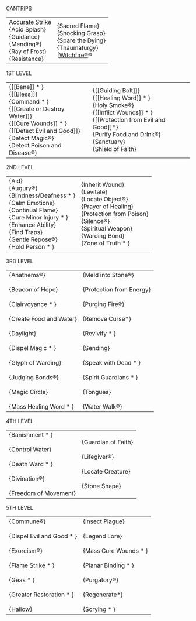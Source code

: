 
CANTRIPS

|   |   |
|---|---|
|[Accurate Strike](https://skroxiousdm.github.io/SkroxiousDM/6.Spells/Spell%20Descriptions/0Cantrips#Accurate-Strike)<br>{Acid Splash}<br>{Guidance}<br>{Mending&reg;}<br>{Ray of Frost}<br>{Resistance}|{Sacred Flame}<br>{Shocking Grasp}<br>{Spare the Dying}<br>{Thaumaturgy}<br>[[Witchfire&reg;](https://skroxiousdm.github.io/SkroxiousDM/6.Spells/Spell%20Descriptions/0Cantrips#Witchfire)&reg;|


1ST LEVEL

|   |   |
|---|---|
|{[[Bane]] * }<br>{[[Bless]]}<br>{Command * }<br>{[[Create or Destroy Water]]}<br>{[[Cure Wounds]] * }<br>{[[Detect Evil and Good]]}<br>{Detect Magic&reg;}<br>{Detect Poison and Disease&reg;}|{[[Guiding Bolt]]}<br>{[[Healing Word]] * }<br>{Holy Smoke&reg;}<br>{[[Inflict Wounds]] * }<br>{[[Protection from Evil and Good]]*}<br>{Purify Food and Drink&reg;}<br>{Sanctuary}<br>{Shield of Faith}|

2ND LEVEL

|   |   |
|---|---|
|{Aid}<br>{Augury&reg;}<br>{Blindness/Deafness * }<br>{Calm Emotions}<br>{Continual Flame}<br>{Cure Minor Injury * }<br>{Enhance Ability}<br>{Find Traps}<br>{Gentle Repose&reg;}<br>{Hold Person * }|{Inherit Wound}<br>{Levitate}<br>{Locate Object&reg;}<br>{Prayer of Healing}<br>{Protection from Poison}<br>{Silence&reg;}<br>{Spiritual Weapon}<br>{Warding Bond}<br>{Zone of Truth * }|

3RD LEVEL

|   |   |
|---|---|
|{Anathema&reg;}<br><br>{Beacon of Hope}<br><br>{Clairvoyance * }<br><br>{Create Food and Water}<br><br>{Daylight}<br><br>{Dispel Magic * }<br><br>{Glyph of Warding}<br><br>{Judging Bonds&reg;}<br><br>{Magic Circle}<br><br>{Mass Healing Word * }|{Meld into Stone&reg;}<br><br>{Protection from Energy}<br><br>{Purging Fire&reg;}<br><br>{Remove Curse*}<br><br>{Revivify * }<br><br>{Sending}<br><br>{Speak with Dead * }<br><br>{Spirit Guardians * }<br><br>{Tongues}<br><br>{Water Walk&reg;}|

4TH LEVEL

|   |   |
|---|---|
|{Banishment * }<br><br>{Control Water}<br><br>{Death Ward * }<br><br>{Divination&reg;}<br><br>{Freedom of Movement}|{Guardian of Faith}<br><br>{Lifegiver&reg;}<br><br>{Locate Creature}<br><br>{Stone Shape}|

5TH LEVEL

|   |   |
|---|---|
|{Commune&reg;}<br><br>{Dispel Evil and Good * }<br><br>{Exorcism&reg;}<br><br>{Flame Strike * }<br><br>{Geas * }<br><br>{Greater Restoration * }<br><br>{Hallow}|{Insect Plague}<br><br>{Legend Lore}<br><br>{Mass Cure Wounds * }<br><br>{Planar Binding * }<br><br>{Purgatory&reg;}<br><br>{Regenerate*}<br><br>{Scrying * }|

